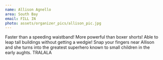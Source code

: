```yaml
---
name: Allison Agnello
area: South Bay
email: FILL IN
photo: assets/organizer_pics/allison_pic.jpg
---
```


Faster than a speeding waistband! More powerful than boxer shorts! Able to leap tall buildings without getting a wedgie! Snap your fingers near Allison and she turns into the greatest superhero known to small children in the early aughts. TRALALA

